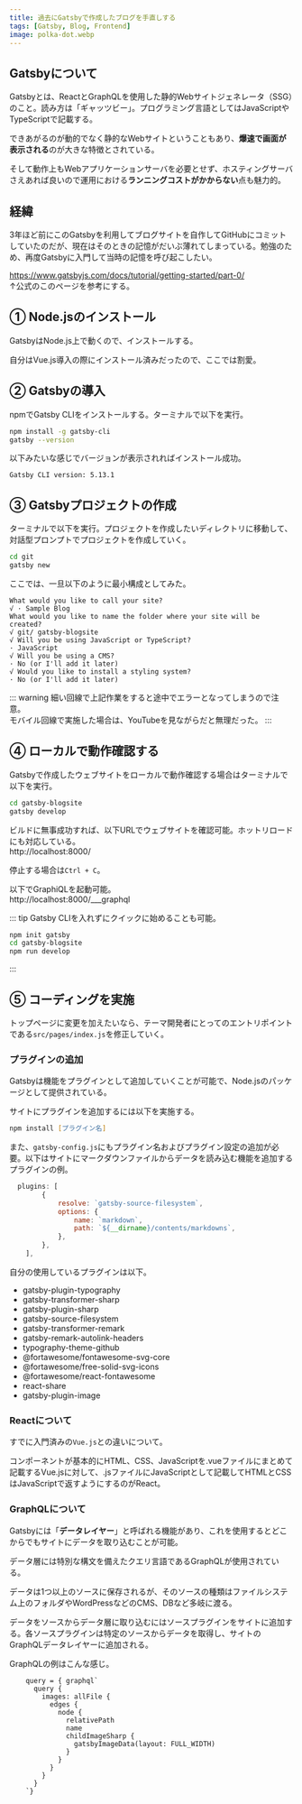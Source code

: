```yaml
---
title: 過去にGatsbyで作成したブログを手直しする
tags: [Gatsby, Blog, Frontend]
image: polka-dot.webp
---
```


## Gatsbyについて
Gatsbyとは、ReactとGraphQLを使用した静的Webサイトジェネレータ（SSG）のこと。読み方は「ギャッツビー」。プログラミング言語としてはJavaScriptやTypeScriptで記載する。

できあがるのが動的でなく静的なWebサイトということもあり、**爆速で画面が表示される**のが大きな特徴とされている。

そして動作上もWebアプリケーションサーバを必要とせず、ホスティングサーバさえあれば良いので運用における**ランニングコストがかからない**点も魅力的。


## 経緯
3年ほど前にこのGatsbyを利用してブログサイトを自作してGitHubにコミットしていたのだが、現在はそのときの記憶がだいぶ薄れてしまっている。勉強のため、再度Gatsbyに入門して当時の記憶を呼び起こしたい。  
  
https://www.gatsbyjs.com/docs/tutorial/getting-started/part-0/  
↑公式のこのページを参考にする。


## ① Node.jsのインストール
GatsbyはNode.js上で動くので、インストールする。

自分はVue.js導入の際にインストール済みだったので、ここでは割愛。


## ② Gatsbyの導入
npmでGatsby CLIをインストールする。ターミナルで以下を実行。  
  
```zsh
npm install -g gatsby-cli
gatsby --version
```
  
以下みたいな感じでバージョンが表示されればインストール成功。

```
Gatsby CLI version: 5.13.1
```

## ③ Gatsbyプロジェクトの作成
ターミナルで以下を実行。プロジェクトを作成したいディレクトリに移動して、対話型プロンプトでプロジェクトを作成していく。
  
```zsh
cd git
gatsby new
```

ここでは、一旦以下のように最小構成としてみた。

```
What would you like to call your site?
√ · Sample Blog
What would you like to name the folder where your site will be created?
√ git/ gatsby-blogsite
√ Will you be using JavaScript or TypeScript?
· JavaScript
√ Will you be using a CMS?
· No (or I'll add it later)
√ Would you like to install a styling system?
· No (or I'll add it later)
```

::: warning
細い回線で上記作業をすると途中でエラーとなってしまうので注意。  
モバイル回線で実施した場合は、YouTubeを見ながらだと無理だった。
:::


## ④ ローカルで動作確認する
Gatsbyで作成したウェブサイトをローカルで動作確認する場合はターミナルで以下を実行。

```zsh
cd gatsby-blogsite
gatsby develop
```

ビルドに無事成功すれば、以下URLでウェブサイトを確認可能。ホットリロードにも対応している。  
http://localhost:8000/
  
停止する場合は`Ctrl + C`。

以下でGraphiQLを起動可能。  
http://localhost:8000/___graphql  


::: tip
Gatsby CLIを入れずにクイックに始めることも可能。

```zsh
npm init gatsby
cd gatsby-blogsite
npm run develop
```
:::


## ⑤ コーディングを実施
トップページに変更を加えたいなら、テーマ開発者にとってのエントリポイントである`src/pages/index.js`を修正していく。


### プラグインの追加
Gatsbyは機能をプラグインとして追加していくことが可能で、Node.jsのパッケージとして提供されている。

サイトにプラグインを追加するには以下を実施する。

```zsh
npm install [プラグイン名]
```

また、`gatsby-config.js`にもプラグイン名およびプラグイン設定の追加が必要。以下はサイトにマークダウンファイルからデータを読み込む機能を追加するプラグインの例。

```js
  plugins: [
        {
            resolve: `gatsby-source-filesystem`,
            options: {
                name: `markdown`,
                path: `${__dirname}/contents/markdowns`,
            },
        },
    ],
```

自分の使用しているプラグインは以下。

* gatsby-plugin-typography
* gatsby-transformer-sharp
* gatsby-plugin-sharp
* gatsby-source-filesystem
* gatsby-transformer-remark
* gatsby-remark-autolink-headers
* typography-theme-github
* @fortawesome/fontawesome-svg-core
* @fortawesome/free-solid-svg-icons
* @fortawesome/react-fontawesome
* react-share
* gatsby-plugin-image


### Reactについて
すでに入門済みの`Vue.js`との違いについて。

コンポーネントが基本的にHTML、CSS、JavaScriptを.vueファイルにまとめて記載するVue.jsに対して、.jsファイルにJavaScriptとして記載してHTMLとCSSはJavaScriptで返すようにするのがReact。


### GraphQLについて
Gatsbyには「**データレイヤー**」と呼ばれる機能があり、これを使用するとどこからでもサイトにデータを取り込むことが可能。

データ層には特別な構文を備えたクエリ言語であるGraphQLが使用されている。

データは1つ以上のソースに保存されるが、そのソースの種類はファイルシステム上のフォルダやWordPressなどのCMS、DBなど多岐に渡る。

データをソースからデータ層に取り込むにはソースプラグインをサイトに追加する。各ソースプラグインは特定のソースからデータを取得し、サイトのGraphQLデータレイヤーに追加される。

GraphQLの例はこんな感じ。

```
    query = { graphql`
      query {
        images: allFile {
          edges {
            node {
              relativePath
              name
              childImageSharp {
                gatsbyImageData(layout: FULL_WIDTH)
              }
            }
          }
        }
      }
    `}
```